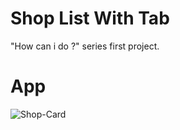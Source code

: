 # Shop List With Tab

"How can i do ?" series first project.

# App

![Shop-Card](https://github.com/VB10/CategoryShop/blob/master/github/ezgif-7-67d5909b0b38.gif?raw=true)
